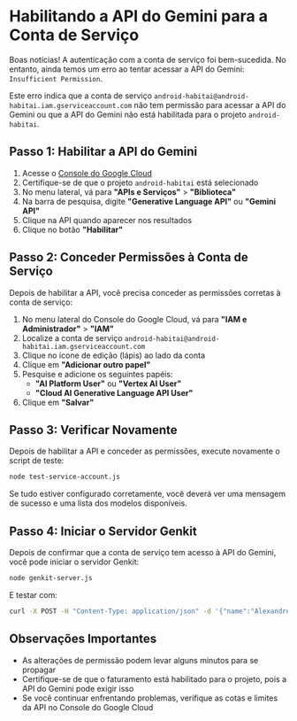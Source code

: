 # Habilitando a API do Gemini para a Conta de Serviço

Boas notícias! A autenticação com a conta de serviço foi bem-sucedida. No entanto, ainda temos um erro ao tentar acessar a API do Gemini: `Insufficient Permission`.

Este erro indica que a conta de serviço `android-habitai@android-habitai.iam.gserviceaccount.com` não tem permissão para acessar a API do Gemini ou que a API do Gemini não está habilitada para o projeto `android-habitai`.

## Passo 1: Habilitar a API do Gemini

1. Acesse o [Console do Google Cloud](https://console.cloud.google.com/)
2. Certifique-se de que o projeto `android-habitai` está selecionado
3. No menu lateral, vá para **"APIs e Serviços"** > **"Biblioteca"**
4. Na barra de pesquisa, digite **"Generative Language API"** ou **"Gemini API"**
5. Clique na API quando aparecer nos resultados
6. Clique no botão **"Habilitar"**

## Passo 2: Conceder Permissões à Conta de Serviço

Depois de habilitar a API, você precisa conceder as permissões corretas à conta de serviço:

1. No menu lateral do Console do Google Cloud, vá para **"IAM e Administrador"** > **"IAM"**
2. Localize a conta de serviço `android-habitai@android-habitai.iam.gserviceaccount.com`
3. Clique no ícone de edição (lápis) ao lado da conta
4. Clique em **"Adicionar outro papel"**
5. Pesquise e adicione os seguintes papéis:
   - **"AI Platform User"** ou **"Vertex AI User"**
   - **"Cloud AI Generative Language API User"**
6. Clique em **"Salvar"**

## Passo 3: Verificar Novamente

Depois de habilitar a API e conceder as permissões, execute novamente o script de teste:

```bash
node test-service-account.js
```

Se tudo estiver configurado corretamente, você deverá ver uma mensagem de sucesso e uma lista dos modelos disponíveis.

## Passo 4: Iniciar o Servidor Genkit

Depois de confirmar que a conta de serviço tem acesso à API do Gemini, você pode iniciar o servidor Genkit:

```bash
node genkit-server.js
```

E testar com:

```bash
curl -X POST -H "Content-Type: application/json" -d '{"name":"Alexandre"}' http://localhost:3000/api/hello
```

## Observações Importantes

- As alterações de permissão podem levar alguns minutos para se propagar
- Certifique-se de que o faturamento está habilitado para o projeto, pois a API do Gemini pode exigir isso
- Se você continuar enfrentando problemas, verifique as cotas e limites da API no Console do Google Cloud
